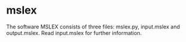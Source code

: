 # mslex
The software MSLEX consists of three files: mslex.py, input.mslex and output.mslex. Read input.mslex for further information.
